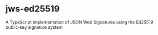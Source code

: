 # jws-ed25519
A TypeScript implementation of JSON Web Signatures using the Ed25519 public-key signature system
